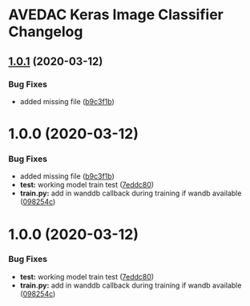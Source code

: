 # AVEDAC Keras Image Classifier Changelog

## [1.0.1](http://bitbucket.org/mbari/avedac-kclassify/compare/v1.0.0...v1.0.1) (2020-03-12)


### Bug Fixes

* added missing file ([b9c3f1b](http://bitbucket.org/mbari/avedac-kclassify/commits/b9c3f1b8625e8c15d21308c3f7c995a5975e8ea2))

# 1.0.0 (2020-03-12)


### Bug Fixes

* added missing file ([b9c3f1b](http://bitbucket.org/mbari/avedac-kclassify/commits/b9c3f1b8625e8c15d21308c3f7c995a5975e8ea2))
* **test:** working model train test ([7eddc80](http://bitbucket.org/mbari/avedac-kclassify/commits/7eddc809d272421c9225cbfd78109a518f8bed7a))
* **train.py:** add in wanddb callback during training if wandb available ([098254c](http://bitbucket.org/mbari/avedac-kclassify/commits/098254cc9beee735e3b36876eb7042c1d36ff05f))

# 1.0.0 (2020-03-12)


### Bug Fixes

* **test:** working model train test ([7eddc80](http://bitbucket.org/mbari/avedac-kclassify/commits/7eddc809d272421c9225cbfd78109a518f8bed7a))
* **train.py:** add in wanddb callback during training if wandb available ([098254c](http://bitbucket.org/mbari/avedac-kclassify/commits/098254cc9beee735e3b36876eb7042c1d36ff05f))
